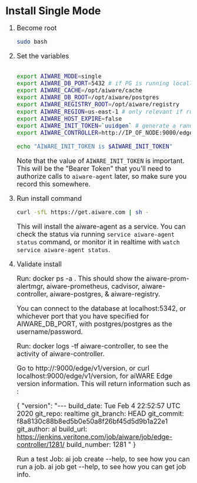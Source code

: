 # Install Single Mode

1. Become root
    ```bash
    sudo bash
    ```

2. Set the variables
    ```bash

    export AIWARE_MODE=single
    export AIWARE_DB_PORT=5432 # if PG is running locally
    export AIWARE_CACHE=/opt/aiware/cache
    export AIWARE_DB_ROOT=/opt/aiware/postgres
    export AIWARE_REGISTRY_ROOT=/opt/aiware/registry
    export AIWARE_REGION=us-east-1 # only relevant if running in AWS
    export AIWARE_HOST_EXPIRE=false
    export AIWARE_INIT_TOKEN=`uuidgen` # generate a random UUID for edge token
    export AIWARE_CONTROLLER=http://IP_OF_NODE:9000/edge/v1 # primary ip of the node

    echo "AIWARE_INIT_TOKEN is $AIWARE_INIT_TOKEN"
    ```

    Note that the value of `AIWARE_INIT_TOKEN` is important. This will be the "Bearer Token" that
    you'll need to authorize calls to `aiware-agent` later, so make sure you record this somewhere.

3. Run install command

    ```bash
    curl -sfL https://get.aiware.com | sh -
    ```

    This will install the aiware-agent as a service. You can check the status via running `service aiware-agent status` command, or monitor
    it in realtime with `watch service aiware-agent status`.

4. Validate install

    Run: docker ps -a . This should show the aiware-prom-alertmgr, aiware-prometheus, cadvisor, aiware-controller, aiware-postgres, & aiware-registry.

    You can connect to the database at localhost:5342, or whichever port that you have specified for AIWARE_DB_PORT, with postgres/postgres as the username/password.

    Run: docker logs -tf aiware-controller, to see the activity of aiware-controller.

    Go to http://<HOST>:9000/edge/v1/version, or curl localhost:9000/edge/v1/version, for aiWARE Edge version information.  This will return information such as :

    { "version": "---
    build_date: Tue Feb 4 22:52:57 UTC 2020
    git_repo: realtime
    git_branch: HEAD
    git_commit: f8a8130c88b8ed5b0e50a8f26bf45d5d9b1a22e1
    git_author: al
    build_url: https://jenkins.veritone.com/job/aiware/job/edge-controller/1281/
    build_number: 1281
    " }


    Run a test Job:
    ai job create --help, to see how you can run a job.
    ai job get --help, to see how you can get job info.

<style>
     p, ul, ol, li { font-size: 18px !important;}
</style>